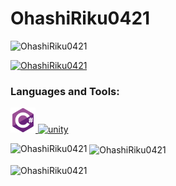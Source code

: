 # OhashiRiku0421
<p align="left"> <img src="https://komarev.com/ghpvc/?username=OhashiRiku0421&label=Profile%20views&color=0e75b6&style=flat" alt="OhashiRiku0421" /> </p>

<p align="left"> <a href="https://github.com/ryo-ma/github-profile-trophy"><img src="https://github-profile-trophy.vercel.app/?username=OhashiRiku0421" alt="OhashiRiku0421" /></a> </p>
<p align="left">
</p>

<h3 align="left">Languages and Tools:</h3>
<p align="left"> <a href="https://www.w3schools.com/cs/" target="_blank" rel="noreferrer"> <img src="https://raw.githubusercontent.com/devicons/devicon/master/icons/csharp/csharp-original.svg" alt="csharp" width="40" height="40"/> </a> <a href="https://unity.com/" target="_blank" rel="noreferrer"> <img src="https://www.vectorlogo.zone/logos/unity3d/unity3d-icon.svg" alt="unity" width="40" height="40"/> </a> </p>

<p><img align="left" src="https://github-readme-stats.vercel.app/api/top-langs?username=OhashiRiku0421&show_icons=true&locale=en&layout=compact" alt="OhashiRiku0421" /></p>

<p>&nbsp;<img align="center" src="https://github-readme-stats.vercel.app/api?username=OhashiRiku0421&show_icons=true&locale=en" alt="OhashiRiku0421" /></p>
<p><img align="center" src="https://github-readme-streak-stats.herokuapp.com/?user=OhashiRiku0421OhashiRiku0421&" alt="OhashiRiku0421" /></p>
